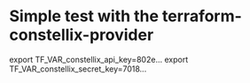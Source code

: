 # Simple test with the terraform-constellix-provider

export TF_VAR_constellix_api_key=802e...
export TF_VAR_constellix_secret_key=7018...
